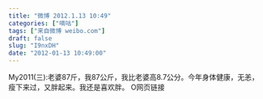 ```yaml
---
title: "微博 2012.1.13 10:49"
categories: ["嘀咕"]
tags: ["来自微博 weibo.com"]
draft: false
slug: "I9nxDH"
date: "2012-01-13 10:49:00"
---
```


<p>My2011(三):老婆87斤，我87公斤，我比老婆高8.7公分。今年身体健康，无恙，瘦下来过，又胖起来。我还是喜欢胖。 O网页链接 ​​​​</p>
